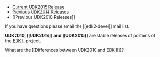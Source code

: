 -   [Current UDK2015 Release](http://www.tianocore.org/udk/udk2015/)
-   [Previous UDK2014 Releases](http://www.tianocore.org/udk2014/Archive/)
-   [[Previous UDK2010 Releases]]

If you have questions please email the [[edk2-devel]] mail list.

**UDK2010, [[UDK2014]] and [[UDK2015]]** are stable releases of portions of the [EDK II](http://www.tianocore.org/edk2/) project.

What are the [[Differences between UDK2010 and EDK II]]?
